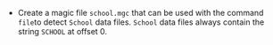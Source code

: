 - Create a magic file ```school.mgc``` that can be used with the command ```file```to detect ```School``` data files. ```School``` data files always contain the string ```SCHOOL``` at offset 0.
